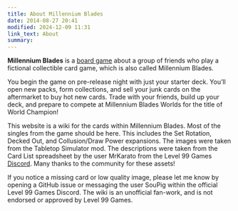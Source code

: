 ```yaml
---
title: About Millennium Blades
date: 2014-08-27 20:41
modified: 2024-12-09 11:31
link_text: About
summary:
---
```


**Millennium Blades** is a [board game](https://boardgamegeek.com/boardgame/151347/millennium-blades) about a group of friends who play a fictional collectible card game, which is also called Millennium Blades.

You begin the game on pre-release night with just your starter deck. You’ll open new packs, form collections, and sell your junk cards on the aftermarket to buy hot new cards. Trade with your friends, build up your deck, and prepare to compete at Millennium Blades Worlds for the title of World Champion!

This website is a wiki for the cards within Millennium Blades. Most of the singles from the game should be here. This includes the Set Rotation, Decked Out, and Collusion/Draw Power expansions. The images were taken from the Tabletop Simulator mod. The descriptions were taken from the Card List spreadsheet by the user MrKarato from the Level 99 Games [Discord](https://discord.com/invite/4u4Y6Hr). Many thanks to the community for these assets!

If you notice a missing card or low quality image, please let me know by opening a GitHub issue or messaging the user SouPig within the official Level 99 Games Discord. The wiki is an unofficial fan-work, and is not endorsed or approved by Level 99 Games.
